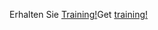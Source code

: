 <span data-ttu-id="a3c0a-101">Erhalten Sie [Training!](/learn/dynamics365/business-central?WT.mc_id=dyn365bc_landingpage-docs)</span><span class="sxs-lookup"><span data-stu-id="a3c0a-101">Get [training!](/learn/dynamics365/business-central?WT.mc_id=dyn365bc_landingpage-docs)</span></span>
